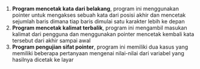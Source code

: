 1. **Program mencetak kata dari belakang**, program ini menggunakan pointer
   untuk mengakses sebuah kata dari posisi akhir dan mencetak sejumlah
   baris dimana tiap baris dimulai satu karakter lebih ke depan
2. **Program mencetak kalimat terbalik**, program ini mengambil masukan kalimat
   dari pengguna dan menggunakan pointer mencetak kembali kata tersebut dari
   akhir sampai awal
3. **Program pengujian sifat pointer**, program ini memiliki dua kasus yang
   memiliki beberapa pertanyaan mengenai nilai-nilai dari variabel yang
   hasilnya dicetak ke layar

